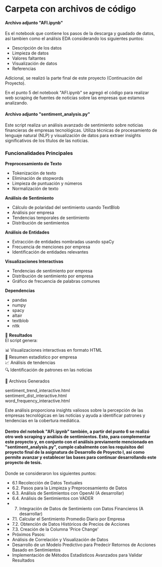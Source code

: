 # Carpeta con archivos de código

#### Archivo adjunto "AFI.ipynb"  
Es el notebook que contiene los pasos de la descarga y guadado de datos, así tambien como el análisis EDA considerando los siguientes puntos:
* Descripción de los datos
* Limpieza de datos
* Valores faltantes
* Visualización de datos
* Referencias

Adicional, se realizó la parte final de este proyecto (Continuación del Proyecto).  

En el punto 5 del notebook "AFI.ipynb" se agregó el código para realizar web scraping de fuentes de noticias sobre las empresas que estamos analizando. 

#### Archivo adjunto "sentiment_analysis.py"
Este script realiza un análisis avanzado de sentimiento sobre noticias financieras de empresas tecnológicas. Utiliza técnicas de procesamiento de lenguaje natural (NLP) y visualización de datos para extraer insights significativos de los títulos de las noticias.

### Funcionalidades Principales
**Preprocesamiento de Texto**

- Tokenización de texto
- Eliminación de stopwords
- Limpieza de puntuación y números
- Normalización de texto

**Análisis de Sentimiento** 

- Cálculo de polaridad del sentimiento usando TextBlob
- Análisis por empresa
- Tendencias temporales de sentimiento
- Distribución de sentimientos

**Análisis de Entidades**

- Extracción de entidades nombradas usando spaCy
- Frecuencia de menciones por empresa
- Identificación de entidades relevantes

**Visualizaciones Interactivas**  

- Tendencias de sentimiento por empresa
- Distribución de sentimiento por empresa
- Gráfico de frecuencia de palabras comunes

**Dependencias**

- pandas
- numpy
- spacy
- altair
- textblob
- nltk

📄 **Resultados**  
El script genera:    

📊 Visualizaciones interactivas en formato HTML  
📝 Resumen estadístico por empresa  
📈 Análisis de tendencias  
🔍 Identificación de patrones en las noticias  

📂 Archivos Generados  

sentiment_trend_interactive.html  
sentiment_dist_interactive.html  
word_frequency_interactive.html  

Este análisis proporciona insights valiosos sobre la percepción de las empresas tecnológicas en las noticias y ayuda a identificar patrones y tendencias en la cobertura mediática.

#### Dentro del notebok "AFI.ipynb" también, a partir del punto 6 se realizó otro web scraping y análisis de sentimientos. Esto, para complementar este proyecto y, en conjunto con el análisis previamente mencionado en "sentiment_analysis.py", cumple cabalmente con los requisitos del proyecto final de la asignatura de Desarrollo de Proyecto I, así como permite avanzar y establecer las bases para continuar desarrollando este proyecto de tesis.

Donde se consideraron los siguientes puntos:
* 6.1 Recolección de Datos Textuales
* 6.2. Pasos para la Limpieza y Preprocesamiento de Datos
* 6.3. Análisis de Sentimientos con OpenAI (A desarrollar)
* 6.4. Análisis de Sentimientos con VADER
* 7. Integración de Datos de Sentimiento con Datos Financieros (A desarrollar)
* 7.1. Calcular el Sentimiento Promedio Diario por Empresa
* 7.2. Obtención de Datos Históricos de Precios de Acciones
* 7.3. Creación de la Columna 'Price Change'
* Próximos Pasos:
* Análisis de Correlación y Visualización de Datos
* Desarrollo de un Modelo Predictivo para Predecir Retornos de Acciones Basado en Sentimientos
* Implementación de Métodos Estadísticos Avanzados para Validar Resultados

